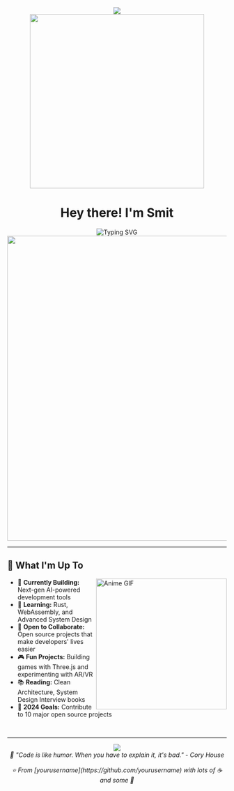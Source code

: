 <div align="center">
  <img src="https://capsule-render.vercel.app/api?type=waving&color=gradient&customColorList=6,11,20&height=180&section=header&text=Welcome%20to%20my%20Profile!&fontSize=42&fontColor=fff&animation=twinkling"/>
</div>

<div align="center">
  <img width="400" src="https://user-images.githubusercontent.com/74038190/225813708-98b745f2-7d22-48cf-9150-083f1b00d6c9.gif"/>
</div>

# <div align="center">Hey there! I'm Smit</div>

<div align="center">
  <img src="https://readme-typing-svg.herokuapp.com?font=Fira+Code&size=22&duration=3000&pause=1000&color=00D4AA&center=true&vCenter=true&width=600&lines=Full+Stack+Developer+%F0%9F%9A%80;Open+Source+Enthusiast+%E2%9C%A8;Problem+Solver+%F0%9F%A7%A9;Anime+Lover+%F0%9F%98%8D;Code+Ninja+%F0%9F%A5%B7" alt="Typing SVG" />
</div>

<div align="center">
  <img src="https://user-images.githubusercontent.com/74038190/212284100-561aa473-3905-4a80-b561-0d28506553ee.gif" width="700">
</div>

---

## 🎯 What I'm Up To

<img align="right" alt="Anime GIF" src="https://user-images.githubusercontent.com/74038190/229223156-0cbdaba9-3128-4d8e-8719-b6b4cf741b67.gif" width="300">

- 🔭 **Currently Building:** Next-gen AI-powered development tools
- 🌱 **Learning:** Rust, WebAssembly, and Advanced System Design
- 👯 **Open to Collaborate:** Open source projects that make developers' lives easier
- 🎮 **Fun Projects:** Building games with Three.js and experimenting with AR/VR
- 📚 **Reading:** Clean Architecture, System Design Interview books
- 🎯 **2024 Goals:** Contribute to 10 major open source projects

<br clear="both"/>

---

<div align="center">
  <img src="https://capsule-render.vercel.app/api?type=waving&color=gradient&customColorList=6,11,20&height=120&section=footer"/>
</div>

<div align="center">
  <i>💫 "Code is like humor. When you have to explain it, it's bad." - Cory House</i>
  <br><br>
  <i>⭐️ From [yourusername](https://github.com/yourusername) with lots of ☕ and some 🍕</i>
</div>